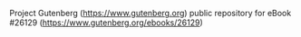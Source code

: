 Project Gutenberg (https://www.gutenberg.org) public repository for eBook #26129 (https://www.gutenberg.org/ebooks/26129)
